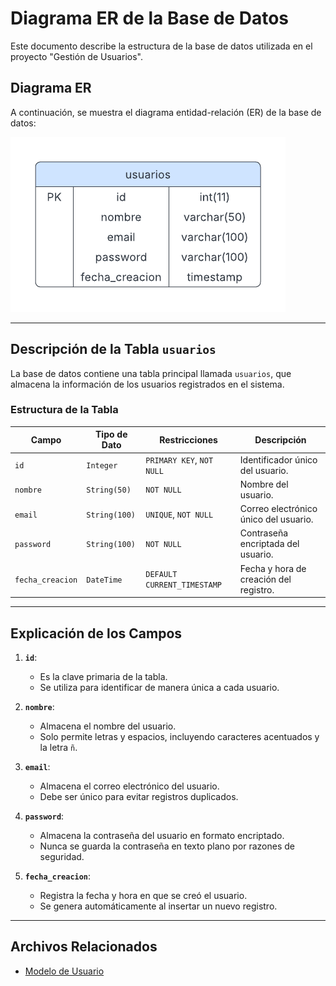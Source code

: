 # Diagrama ER de la Base de Datos

Este documento describe la estructura de la base de datos utilizada en el proyecto "Gestión de Usuarios".

## Diagrama ER

A continuación, se muestra el diagrama entidad-relación (ER) de la base de datos:

![Diagrama ER](../screenshots/er_diagram.png)

---

## Descripción de la Tabla `usuarios`

La base de datos contiene una tabla principal llamada `usuarios`, que almacena la información de los usuarios registrados en el sistema.

### Estructura de la Tabla

| Campo           | Tipo de Dato      | Restricciones                  | Descripción                                |
|------------------|-------------------|--------------------------------|--------------------------------------------|
| `id`            | `Integer`         | `PRIMARY KEY`, `NOT NULL`      | Identificador único del usuario.           |
| `nombre`        | `String(50)`      | `NOT NULL`                     | Nombre del usuario.                        |
| `email`         | `String(100)`     | `UNIQUE`, `NOT NULL`           | Correo electrónico único del usuario.      |
| `password`      | `String(100)`     | `NOT NULL`                     | Contraseña encriptada del usuario.         |
| `fecha_creacion`| `DateTime`        | `DEFAULT CURRENT_TIMESTAMP`    | Fecha y hora de creación del registro.     |

---

## Explicación de los Campos

1. **`id`**:
   - Es la clave primaria de la tabla.
   - Se utiliza para identificar de manera única a cada usuario.

2. **`nombre`**:
   - Almacena el nombre del usuario.
   - Solo permite letras y espacios, incluyendo caracteres acentuados y la letra `ñ`.

3. **`email`**:
   - Almacena el correo electrónico del usuario.
   - Debe ser único para evitar registros duplicados.

4. **`password`**:
   - Almacena la contraseña del usuario en formato encriptado.
   - Nunca se guarda la contraseña en texto plano por razones de seguridad.

5. **`fecha_creacion`**:
   - Registra la fecha y hora en que se creó el usuario.
   - Se genera automáticamente al insertar un nuevo registro.

---

## Archivos Relacionados

- [Modelo de Usuario](../src/models/user.py)
